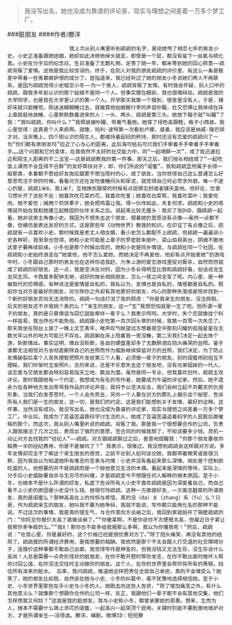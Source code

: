 > 我没写出名，她也没成为靠谱的评论家，现实与理想之间差着一万多个梦工厂。

###脏朋友
####作者/滕洋

						我上次从别人嘴里听到疏疏的名字，是说她甩了相恋七年的男友小史。小史正准备跟她结婚，她却如此决绝地掉头就走，即使是一个屁，都没有留下一丝氨与硫化氢。小史在分手后的纪念日、生日准备了无数礼物，足等了她一年，都未等到她的回心转意——疏疏背叛了爱情。这倒是我比较惊讶的，终于，在别人对我的朋友疏疏的评价里，有这么一条是极差中带着一些羡慕嫉妒恨的成分了。屈指道来，我已经听过了她的朋友小冬说她们两人不再联系，是因为疏疏觉得小史暗恋小冬——为一个男人，疏疏背叛了友情。有时我会怀疑，别人口中的疏疏，跟我多年前认识的那个姑娘不是同一个人。但事实摆在眼前，我也很难辩驳。疏疏是我的大学同学，也是我在大学里认识的第一个人。开学那天我第一个报到，宿舍里没有人，于是，铺好床就只能睡觉。刚迷迷糊糊睡过去，就被其他姑娘搬行李的声音吵醒，社交恐惧让我继续在床上直挺挺地装睡，心里默默数着进来的人：一头、两头，疏疏是第三头。她放下箱子就“叫醒”了我：“我叫疏疏，你叫什么？”我假装被吵醒，带着气看她。她穿了绿色高跟鞋，格子小西装，我心里觉得：这真是个人来疯啊。就像，哈利·波特第一次看到卢娜，或者，我应该是纳威·隆巴顿才对。当天晚上，四个刚认识的陌生人，都维持着起码的矜持，那时还没有恋爱的疏疏问了一句“你们都有男朋友吗”拉近了心与心的距离，此后海可枯石可烂我们手牵着手手牵着手手牵着手……这个问题和它的变体，在我依然不太好的社交能力中，同“一起喝醉一次”，成了我迅速拉近和陌生人距离的不二法宝——这是疏疏教我的第一件事。那天之后，我们按长相结成了“一起吃饭上课而不会显得不合群”的友好帮扶对子，即，你们所说的“闺蜜”。我和疏疏显然属于长得一般那类，本着都不愿给好友拖后腿更不想当陪衬的心，成了朋友。当你觉得自己这么普通怎么好意思苟活于世的时候，看看对方还在足吃傻睡闷头和尿泥，就觉得自己何必苛求外貌。唯一不遂心的是，疏疏1米6，我1米7，互相换衣服穿的时候有点捉襟见肘或者铺天盖地。但好在，饮食习惯补齐了这些不足：她喜欢吃花菜的花，我喜欢吃茎；她喜欢白菜帮，我喜欢菜叶；我爱吃肉，她不爱吃；摊两个煎饼果子，她会把鸡蛋让我。得一伙伴如此，夫复何求。疏疏和小史的感情就开始在我和她建立起稳固的伙伴关系之后。说起来比较无厘头：我买了张DVD，跟疏疏一起看，她非说男主角像小史。我因为不想失去这个朋友，顺着她的意思说有点像——虽然一点都不像，但模仿是表达友好的方式，这是那些年《动物世界》教我的知识。在印证了有点像之后，疏疏就有一点喜欢小史。那时候我是老丈人相女婿，看小史怎么都配不上疏疏，但疏疏一遍遍说小史各种好，我渐渐也觉得，她和小史可能是上辈子的罗密欧朱丽叶、梁山伯祝英台，阴魂不散地这辈子要再续前缘。小冬也是那个时候出现的，她和小史是同乡情谊，与疏疏在同一个社团。在疏疏和小史始终游走在“她爱他，他不怎么爱她，而她决定不再爱他，他却有点开始爱她”的游戏中时，小冬跟自己那时的男友也在这样你追我赶、力争上游的爱恋游戏里捉对厮杀，自然而然就成了疏疏的好朋友。这一点，我是坚决反对的，因为小冬长得明显比我和疏疏好看，俗话说龙生龙凤生凤，卡西莫多配钟无艳，说好的按长相挑朋友，怎么一夜之间全变了呢。内心里，是一种被取代的恐惧感。有种说法是爱情是自私的，我私以为，友情也是自私的，情感都是自私的。假如你当对方是最好的朋友，对方除你之外却有其他更好的朋友，内心的那种失落感是除非找到一个新的好朋友否则无法消除的。疏疏一句话打消了我的顾虑：“你是我亲生的朋友，没法挑剔，后天的朋友还不许我挑个美的么？”亲生的朋友，这一“生”我想恐怕就是一生了吧。但所谓一辈子的朋友，真的是只靠情谊与回忆就能牵绊一辈子么？我表示呵呵。大学时，失个恋就像挂个科一样容易，我当然也不能免俗。疏疏跟小史吃第一百次回头草的时候，我第一百零一次失恋了。那天我坐在阳台上装了一晚上文艺青年，唉声叹气眺望远方想着夜空中那刻闪耀的孤独星星在无数光年以外的地方可能已不存在。疏疏躺在床上陪着我一夜没睡，第二天我们决定一起去旅个游，斩断情丝。事实证明，情丝没斩断，各自的硬盘里却多了无数醉酒后抱头痛哭的丑照。鉴于谁都无法相信对方会彻底删除自己的丑照而作为威胁继续保留对方的丑照，我们决定，为了防止友情破裂后某个人丧失理智把照片发给第三个人看，必须做一辈子的朋友。别的闺蜜闹别扭互不理睬，我们吵架时互发照片。总的来说，还是不乐意失去这个朋友吧，没有兄弟姐妹的一代人，谈恋爱与交朋友都会特别容易指天立地、歃血为盟。虽然是同一专业，但我喜欢创作，疏疏主攻评论。那时我跟她有一个约定，我想成为有名的写作者，她要成为牛逼的评论家。然后，她不遗余力在各种地方发出辱骂我作品的评论声音，我将予以坚决反击，我们会树立起不共戴天的仇恨形象。当我们白发苍苍时，一个人会先死去，另外一个人要在对方的葬礼上揭示这个秘密，告诉所有人我们是一生的朋友，这一切，是我们的约定。这是我们能想到关于友情，最好的诠释。这件事，当然没有成功。我没写出名，她也没成为靠谱的评论家，现实与理想之间差着一万多个梦工厂。毕业后，我成为了苦逼苦逼靠码字讨生活的人，她成了苦逼苦逼追着码字的人屁股后面催稿的那个。而这次，我从别人嘴里听说的疏疏，背叛了我。那是我一个很想要合作的公司，负责人跟我接洽了几次之后，表现出了强烈的意愿，签合同的时候我颓了，不知该要多少钱，灵机一动让对方去找我的“经纪人”——疏疏。对方跟疏疏聊过之后，善意地提醒我：“你那个朋友要收你稿费一半的经纪费用，你是不是被坑了？” 我表示，很难过，我没想到疏疏会这样跟对方说。多年友情却完全不了解这个亲生朋友的感觉，之前不论别人如何谈论她，我都带着微笑或是很沉默，因为我自以为知道她所有难言的苦衷与内情：小史并没有看起来那么深情，相反是个控制欲旺盛的人，他想要的并不是疏疏而是一个按他意见生活的木偶。看起来是深情的等待，实际上，分手后小史威胁要自杀与无穷尽的纠缠，才是疏疏至今不想跟任何人解释的根本原因。至于小冬，也根本不是什么所谓的好友，私底下告诉所有人小史不喜欢疏疏是因为深爱着自己，而自己看不上小史的原因是小史没什么钱、她很可怜疏疏。这种一方面做好友，一方面总戳穿的所谓朋友，真的是闺蜜么？那种高高在上的怜悯与疼惜，真的没（da）关（zhang）系（fu）么？只是，作为疏疏亲生的朋友，她叫我不要为她争辩，我就不能说，写作都只能用化名的那种不能说。不过这次的事情，我是真的很生气，与合作意向方谈崩之后，我回到家就拍开了隔壁疏疏的门：“你妈叉你报价太高了直接谈崩了。”“你傻某啊，不是你说你不方便报太高，但最近日子紧让我帮你多争取的么。”“我X！那你也不能多给我报那么多啊，我以为你懂我呢！”然后，疏疏说：“在我心里，你是最好的，这个价格已经是很优惠对方了。”除了抱头痛哭，再没有其他的结局了。疏疏报的所谓经济费用，是我想要的稿酬。我依然是那个不太会跟人打交道的社交障碍分子，连报价这种事都不敢自己出面，我觉得写作是神圣的，但我没钱又无法生存，没生存谈什么高尚！人总是需要一点奇形怪状的脏朋友，在你不敢开腔时帮你发言，在你不敢出面时做坏人帮你讨回公道，在你没法交往时主动做你的朋友。这个人，在你的世界里会帮你背所有的黑锅，挡住所有泼来的脏水。 后来，我问疏疏，难道她这样把责任全部自己承担，真的不会难受么？她笑了，她的朋友比如我，自然会在她与小史、小冬的纠葛中，毫不犹豫地选择相信她。至于小史、小冬世界里那些在乎小史与小冬的人，她跑去向这些人告状，“除了增加痛苦之外，有什么其他意义么？就像那个想跟你合作的公司一样，反正，我跟他们一辈子都不会有其他交集，他们怎样想我又何妨？”这就是我的脏朋友，我与小史和小冬，都曾承蒙她的恩惠。想来，生而为人，根本不需要什么锦上添花的闺蜜，一起高兴一起哭顶个屁用。关键时刻能不要脸面地维护对方，才是所谓亲生——没得选。滕洋，编剧。微博ID：短短滕 
